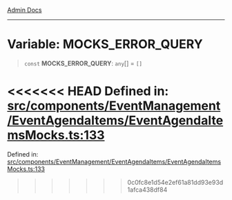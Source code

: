 [Admin Docs](/)

***

# Variable: MOCKS\_ERROR\_QUERY

> `const` **MOCKS\_ERROR\_QUERY**: `any`[] = `[]`

<<<<<<< HEAD
Defined in: [src/components/EventManagement/EventAgendaItems/EventAgendaItemsMocks.ts:133](https://github.com/abhassen44/talawa-admin/blob/285f7384c3d26b5028a286d84f89b85120d130a2/src/components/EventManagement/EventAgendaItems/EventAgendaItemsMocks.ts#L133)
=======
Defined in: [src/components/EventManagement/EventAgendaItems/EventAgendaItemsMocks.ts:133](https://github.com/PalisadoesFoundation/talawa-admin/blob/main/src/components/EventManagement/EventAgendaItems/EventAgendaItemsMocks.ts#L133)
>>>>>>> 0c0fc8e1d54e2ef61a81dd93e93d1afca438df84
